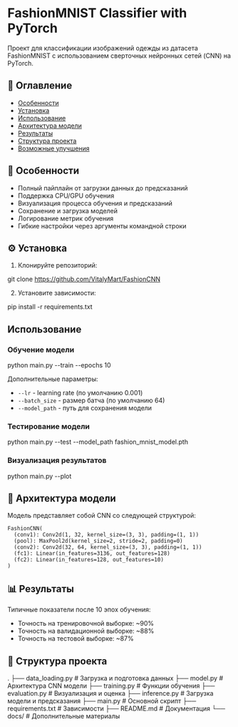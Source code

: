 # FashionMNIST Classifier with PyTorch

Проект для классификации изображений одежды из датасета FashionMNIST с использованием сверточных нейронных сетей (CNN) на PyTorch.

## 📌 Оглавление

- [Особенности](#-особенности)
- [Установка](#-установка)
- [Использование](#-использование)
- [Архитектура модели](#-архитектура-модели)
- [Результаты](#-результаты)
- [Структура проекта](#-структура-проекта)
- [Возможные улучшения](#-возможные-улучшения)

## 🌟 Особенности

- Полный пайплайн от загрузки данных до предсказаний
- Поддержка CPU/GPU обучения
- Визуализация процесса обучения и предсказаний
- Сохранение и загрузка моделей
- Логирование метрик обучения
- Гибкие настройки через аргументы командной строки

## ⚙️ Установка

1. Клонируйте репозиторий:

git clone https://github.com/VitalyMart/FashionCNN


2. Установите зависимости:

pip install -r requirements.txt


## Использование

### Обучение модели

python main.py --train --epochs 10


Дополнительные параметры:
- `--lr` - learning rate (по умолчанию 0.001)
- `--batch_size` - размер батча (по умолчанию 64)
- `--model_path` - путь для сохранения модели

### Тестирование модели

python main.py --test --model_path fashion_mnist_model.pth


### Визуализация результатов

python main.py --plot

## 🧠 Архитектура модели

Модель представляет собой CNN со следующей структурой:

```
FashionCNN(
  (conv1): Conv2d(1, 32, kernel_size=(3, 3), padding=(1, 1))
  (pool): MaxPool2d(kernel_size=2, stride=2, padding=0)
  (conv2): Conv2d(32, 64, kernel_size=(3, 3), padding=(1, 1))
  (fc1): Linear(in_features=3136, out_features=128)
  (fc2): Linear(in_features=128, out_features=10)
)
```

## 📊 Результаты

Типичные показатели после 10 эпох обучения:
- Точность на тренировочной выборке: ~90%
- Точность на валидационной выборке: ~88%
- Точность на тестовой выборке: ~87%


## 📂 Структура проекта

.
├── data_loading.py       # Загрузка и подготовка данных
├── model.py              # Архитектура CNN модели
├── training.py           # Функции обучения
├── evaluation.py         # Визуализация и оценка
├── inference.py          # Загрузка модели и предсказания
├── main.py               # Основной скрипт
├── requirements.txt      # Зависимости
├── README.md             # Документация
└── docs/                 # Дополнительные материалы

